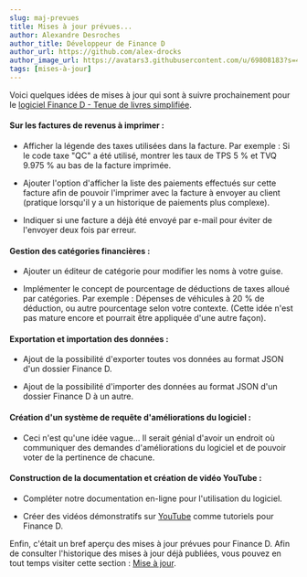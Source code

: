 ```yaml
---
slug: maj-prevues 
title: Mises à jour prévues... 
author: Alexandre Desroches 
author_title: Développeur de Finance D
author_url: https://github.com/alex-drocks
author_image_url: https://avatars3.githubusercontent.com/u/69808183?s=460&u=209132f93efd38e59b62bd617a6d4b4ebb14e5e3&v=4
tags: [mises-à-jour]
---
```


Voici quelques idées de mises à jour qui sont à suivre
prochainement pour le 
[logiciel Finance D - Tenue de livres simplifiée](https://finance-d.com/).

#### Sur les factures de revenus à imprimer :

- Afficher la légende des taxes utilisées dans la facture. 
  Par exemple : Si le code taxe "QC" a été utilisé, montrer les
  taux de TPS 5 % et TVQ 9.975 % au bas de la facture imprimée.

- Ajouter l'option d'afficher la liste des paiements effectués sur cette facture 
  afin de pouvoir l'imprimer avec la
  facture à envoyer au client (pratique lorsqu'il y a un historique de paiements plus complexe).
  
- Indiquer si une facture a déjà été envoyé par e-mail 
  pour éviter de l'envoyer deux fois par erreur.
  

#### Gestion des catégories financières :

- Ajouter un éditeur de catégorie pour modifier les noms à votre guise.

- Implémenter le concept de pourcentage de déductions de taxes alloué par catégories.
  Par exemple : Dépenses de véhicules à 20 % de déduction, ou autre pourcentage selon votre contexte.
  (Cette idée n'est pas mature encore et pourrait être appliquée d'une autre façon).


#### Exportation et importation des données :

- Ajout de la possibilité d'exporter toutes vos données au format JSON d'un dossier Finance D.

- Ajout de la possibilité d'importer des données au format JSON d'un dossier Finance D à un autre.


#### Création d'un système de requête d'améliorations du logiciel :

- Ceci n'est qu'une idée vague... Il serait génial d'avoir un endroit où communiquer
des demandes d'améliorations du logiciel et de pouvoir voter de la pertinence de chacune.


#### Construction de la documentation et création de vidéo YouTube :

- Compléter notre documentation en-ligne pour l'utilisation du logiciel.

- Créer des vidéos démonstratifs sur 
  [YouTube](https://www.youtube.com/channel/UCM4xW0oOsg6q73KA1emMJsg) 
  comme tutoriels pour Finance D.

Enfin, c'était un bref aperçu des mises à jour prévues pour Finance D.
Afin de consulter l'historique des mises à jour déjà publiées, 
vous pouvez en tout temps visiter cette section :
[Mise à jour](updates).